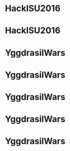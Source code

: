 # HackISU2016
# HackISU2016
# YggdrasilWars
# YggdrasilWars
# YggdrasilWars
# YggdrasilWars
# YggdrasilWars
